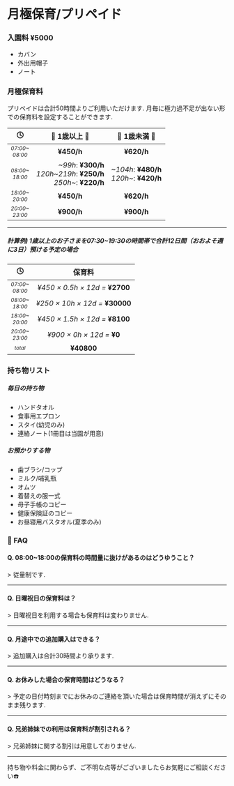 # ⽉極保育/プリペイド

<style>
.timezone {
  font-size: 0.75em;
}
</style>


### 入園料 ¥5000
- カバン
- 外出用帽子
- ノート

### ⽉極保育料
プリペイドは合計50時間よりご利用いただけます. 月毎に極力過不足が出ない形での保育料を設定することができます.

|🕓|👧 1歳以上 🧒|👶 1歳未満 🍼|
|:-:|:-:|:-:|
|<div class='timezone'>*07:00~<br>08:00*</div>|**¥450/h**|**¥620/h**|
|<div class='timezone'>*08:00~<br>18:00*</div>|<div style='text-align:right;'>*~99h*: **¥300/h**<br>*120h~219h*: **¥250/h**<br>*250h~*: **¥220/h**</div>|<div style='text-align:right;'>*~104h*: **¥480/h**<br>*120h~*: **¥420/h**</div>|
|<div class='timezone'>*18:00~<br>20:00*</div>|**¥450/h**|**¥620/h**|
|<div class='timezone'>*20:00~<br>23:00*</div>|**¥900/h**|**¥900/h**|

<!--#### 💡 従量制（08:00~18:00）について-->
<!--不当な料⾦になってしまわないように特定の時間量は⾃動的に繰上となります.-->

<!--##### 1歳以上-->
<!--- 100h ~ 119h → 120h-->
<!--- 220h ~ 249h → 250h-->

<!--##### 1歳未満-->
<!--- 105h ~ 119h → 120h-->
***

##### 計算例) 1歳以上のお子さまを07:30~19:30の時間帯で合計12日間（おおよそ週に3日）預ける予定の場合

|🕓|保育料|
|:-:|:-:|
|<div class='timezone'>*07:00~<br>08:00*</div>|*¥450 × 0.5h × 12d =* **¥2700**|
|<div class='timezone'>*08:00~<br>18:00*</div>|*¥250 × 10h × 12d =* **¥30000**|
|<div class='timezone'>*18:00~<br>20:00*</div>|*¥450 × 1.5h × 12d =* **¥8100**|
|<div class='timezone'>*20:00~<br>23:00*</div>|*¥900 × 0h × 12d =* **¥0**|
|<div class='timezone'>*total*</div>|**¥40800**|

### 持ち物リスト

##### 毎日の持ち物
- ハンドタオル
- 食事用エプロン
- スタイ(幼児のみ)
- 連絡ノート(1冊目は当園が用意)

##### お預かりする物
- 歯ブラシ/コップ
- ミルク/哺乳瓶
- オムツ
- 着替えの服一式
- 母子手帳のコピー
- 健康保険証のコピー
- お昼寝用バスタオル(夏季のみ)

### 🤔 FAQ
#### Q. 08:00~18:00の保育料の時間量に抜けがあるのはどうゆうこと？
\> 従量制です.
***
#### Q. 日曜祝日の保育料は？
\> 日曜祝日を利用する場合も保育料は変わりません.
***
#### Q. 月途中での追加購⼊はできる？
\> 追加購⼊は合計30時間より承ります.
***
#### Q. お休みした場合の保育時間はどうなる？
\> 予定の日付時刻までにお休みのご連絡を頂いた場合は保育時間が消えずにそのまま残ります.
***
#### Q. 兄弟姉妹での利用は保育料が割引される？
\> 兄弟姉妹に関する割引は用意しておりません.
***

持ち物や料金に関わらず、ご不明な点等がございましたらお気軽にご相談ください☎️

<!--||*07:00 - 08:00*|*08:00 - 18:00*💡|*18:00 - 20:00*|*20:00 - 23:00*|-->
<!--|:-:|:-:|:-:|:-:|:-:|-->
<!--|1歳以上|**¥450/h**|<div style='text-align:right;'>~99h: **¥300/h**<br>120h~219h: **¥250/h**<br>250h~: **¥220/h**<div>|**¥450/h**|**¥900/h**|-->
<!--|1歳未満|**¥620/h**|<div style='text-align:right;'>~104h: **¥480/h**<br>120h~: **¥420/h**</div>|**¥620/h**|**¥900/h**|-->
<!--- ふぇ-->
<!--- ｆｗｆけｗ-->


<!--### 1歳以上 👧🧒-->
<!--|🕓|¥/h|-->
<!--|:-:|:-:|-->
<!--|*07:00 - 08:00*|**¥450/h**|-->
<!--|*08:00 - 18:00*|<div style='text-align:left;'>**¥300/h**: ~99h<br>**¥250/h**: 120h~219h<br>**¥220/h**: 250h~<div>|-->
<!--|*18:00 - 20:00*|**¥450/h**|-->
<!--|*20:00 - 23:00*|**¥900/h**|-->

<!--#### 💡 08:00 - 18:00 (従量制)-->
<!--不当な料⾦にならないよう、特定の時間量は⾃動的に繰上となります-->
<!--- 100h ~ 119h → 120h-->
<!--- 220h ~ 249h → 250h-->


<!--### 1歳未満 👶🍼-->
<!--|🕓|¥/h|-->
<!--|:-:|:-:|-->
<!--|*07:00 - 08:00*|**¥620/h**|-->
<!--|*08:00 - 18:00*|<div style='text-align:left;'>**¥480/h**: ~104h<br>**¥420/h**: 120h~</div>|-->
<!--|*18:00 - 20:00*|**¥620/h**|-->
<!--|*20:00 - 23:00*|**¥900/h**|-->

<!--#### 💡 08:00 - 18:00 (従量制)-->
<!--不当な料⾦にならないよう、特定の時間量は⾃動的に繰上となります-->
<!--- 105h ~ 119h → 120h-->
